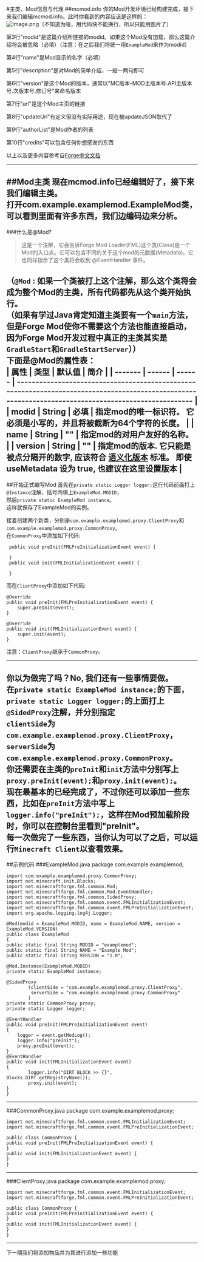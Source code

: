 #主类、Mod信息与代理
##mcmod.info
你的Mod开发环境已经构建完成，接下来我们编辑mcmod.info。此时你看到的内容应该是这样的：  
![image.png](https://i.loli.net/2020/03/08/8Oue15tHFPU4mbL.png)（不知道为啥，用代码块不能换行，所以只能用图片了）  

第3行"modid"是这篇介绍所链接的modid。如果这个Mod没有加载，那么这篇介绍将会被忽略（必填）（注意：在之后我们将统一用`ExampleMod`来作为modid）  

第4行"name"是Mod显示的名字（必填）  

第5行"description"是对Mod的简单介绍，一般一两句即可  

第6行"version"是这个Mod的版本，通常以"MC版本-MOD主版本号.API主版本号.次版本号.修订号"来命名版本  

第7行"url"是这个Mod主页的链接  

第8行"updateUrl"有定义但没有实际用途，现在被updateJSON取代了  

第9行"authorList"是Mod作者的列表  

第10行"credits"可以包含任何你想感谢的东西

以上以及更多内容参考自[Forge中文文档](https://mcforge-ko.readthedocs.io/zh/latest/)

---
##Mod主类
现在mcmod.info已经编辑好了，接下来我们编辑主类。  
打开com.example.examplemod.ExampleMod类，可以看到里面有许多东西，我们边编码边来分析。    
---
###什么是@Mod?
> 这是一个注解，它会告诉Forge Mod Loader(FML)这个类(Class)是一个Mod的入口点。它可以包含不同的关于这个mod的元数据(Metadata)。它也同样指示了这个类将会收到 @EventHandler 事件。  

（`@Mod` : 如果一个类被打上这个注解，那么这个类将会成为整个Mod的主类，所有代码都先从这个类开始执行。  
（如果有学过Java肯定知道主类要有一个`main`方法，但是Forge Mod使你不需要这个方法也能直接启动，因为Forge Mod开发过程中真正的主类其实是`GradleStart`和`GradleStartServer`））  
下面是@Mod的属性表：  
| 属性  | 类型 | 默认值 | 简介                                                                                                                                                |
| ------- | ------ | ------ | ----------------------------------------------------------------------------------------------------------------------------------------------------- |
| modid   | String | 必填 | 指定mod的唯一标识符。 它必须是小写的，并且将被截断为64个字符的长度。                                                   |
| name    | String | ""     | 指定mod的对用户友好的名称。                                                                                                               |
| version | String | ""     | 指定mod的版本. 它只能是被点分隔开的数字, 应该符合 [语义化版本](https://semver.org/lang/zh-CN/) 标准。 即使useMetadata 设为 true, 也建议在这里设置版本 |  
---
##开始正式编写Mod
首先在`private static Logger logger;`这行代码前面打上`@Instance`注解，括号内填上`ExampleMod.MODID`，  
然后`private static ExampleMod instance`。  
这样就保存了ExampleMod的实例。  

接着创建两个新类，分别是`com.example.examplemod.proxy.ClientProxy`和`com.example.examplemod.proxy.CommonProxy`。  
在`CommonProxy`中添加如下代码:  

     public void preInit(FMLPreInitializationEvent event) {

     }
     public void init(FMLInitializationEvent event) {
     
     }
而在`ClientProxy`中添加如下代码:

    @Override
    public void preInit(FMLPreInitializationEvent event) {
        super.preInit(event);
    }

    @Override
    public void init(FMLInitializationEvent event) {
        super.init(event);
    }
注意：`ClientProxy`继承于`CommonProxy`。

---
你以为做完了吗？No, 我们还有一些事情要做。  
在`private static ExampleMod instance;`的下面，  
`private static Logger logger;`的上面打上`@SidedProxy`注解，并分别指定  
`clientSide`为`com.example.examplemod.proxy.ClientProxy`，  
`serverSide`为`com.example.examplemod.proxy.CommonProxy`。  
你还需要在主类的`preInit`和`init`方法中分别写上`proxy.preInit(event);`和`proxy.init(event);`。  
现在最基本的已经完成了，不过你还可以添加一些东西，比如在`preInit`方法中写上`logger.info("preInit");`，这样在Mod预加载阶段时，你可以在控制台里看到"preInit"。  
每一次做完了一些东西，当你认为可以了之后，可以运行`Minecraft Client`以查看效果。
---
##示例代码
###ExampleMod.java
    package com.example.examplemod;

    import com.example.examplemod.proxy.CommonProxy;
    import net.minecraft.init.Blocks;
    import net.minecraftforge.fml.common.Mod;
    import net.minecraftforge.fml.common.Mod.EventHandler;
    import net.minecraftforge.fml.common.SidedProxy;
    import net.minecraftforge.fml.common.event.FMLInitializationEvent;
    import net.minecraftforge.fml.common.event.FMLPreInitializationEvent;
    import org.apache.logging.log4j.Logger;

    @Mod(modid = ExampleMod.MODID, name = ExampleMod.NAME, version = ExampleMod.VERSION)
    public class ExampleMod
    {
    public static final String MODID = "examplemod";
    public static final String NAME = "Example Mod";
    public static final String VERSION = "1.0";
    
    @Mod.Instance(ExampleMod.MODID)
    private static ExampleMod instance;

    @SidedProxy
            (clientSide = "com.example.examplemod.proxy.ClientProxy",
             serverSide = "com.example.examplemod.proxy.CommonProxy"
            )
    private static CommonProxy proxy;
    private static Logger logger;

    @EventHandler
    public void preInit(FMLPreInitializationEvent event)
    {
        logger = event.getModLog();
        logger.info("preInit");
        proxy.preInit(event);
    }
    @EventHandler
    public void init(FMLInitializationEvent event)
    {
            logger.info("DIRT BLOCK >> {}", Blocks.DIRT.getRegistryName());
            proxy.init(event);
    }
    }
---
###CommonProxy.java
    package com.example.examplemod.proxy;

    import net.minecraftforge.fml.common.event.FMLInitializationEvent;
    import net.minecraftforge.fml.common.event.FMLPreInitializationEvent;

    public class CommonProxy {
    public void preInit(FMLPreInitializationEvent event) {
    }
    public void init(FMLInitializationEvent event) {
    }
    }
---
###ClientProxy.java
    package com.example.examplemod.proxy;

    import net.minecraftforge.fml.common.event.FMLInitializationEvent;
    import net.minecraftforge.fml.common.event.FMLPreInitializationEvent;

    public class CommonProxy {
    public void preInit(FMLPreInitializationEvent event) {
    }
    public void init(FMLInitializationEvent event) {
    }
    }

---
下一期我们将添加物品并为其进行添加一些功能
